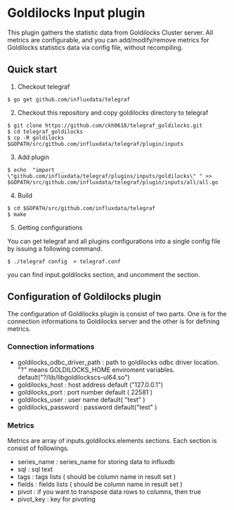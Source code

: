 # Goldilocks Input plugin 

This plugin gathers the statistic data from Goldilocks Cluster server. All metrics are configurable, and you can add/modify/remove metrics for Goldilocks statistics data via config file, without recompiling. 

## Quick start

1. Checkout  telegraf 
```
$ go get github.com/influxdata/telegraf
```

2. Checkout this repository and copy goldilocks directory to telegraf 
```
$ git clone https://github.com/ckh0618/telegraf_goldilocks.git
$ cd telegraf_goldilocks
$ cp -R goldilocks $GOPATH/src/github.com/influxdata/telegraf/plugin/inputs
```

3. Add plugin

```
$ echo  "import  _ \"github.com/influxdata/telegraf/plugins/inputs/goldilocks\" " >> $GOPATH/src/github.com/influxdata/telegraf/plugin/inputs/all/all.go

```

4. Build 

```
$ cd $GOPATH/src/github.com/influxdata/telegraf
$ make 
```

5. Getting configurations

You can get telegraf and all plugins configurations into a single config file by issuing a following command. 
```
$ ./telegraf config  > telegraf.conf 
```
you can find input.goldilocks section, and uncomment the section. 


## Configuration of Goldilocks plugin 

The configuration of Goldilocks plugin is consist of two parts. One is for the connection informations to Goldilocks server and the other is for defining metrics. 

### Connection informations 

* goldilocks_odbc_driver_path : path to goldilocks odbc driver location. "?" means GOLDILOCKS_HOME enviroment variables. default("?/lib/libgoldilockscs-ul64.so")
* goldilocks_host  : host address  default ("127.0.0.1")
* goldilocks_port  : port number default ( 22581 )
* goldilocks_user  : user name default( "test" )
* goldilocks_password  : password default("test" )

### Metrics 

Metrics are array of inputs.goldilocks.elements sections. Each section is consist of followings. 

* series_name : series_name for storing data to influxdb 
* sql : sql text 
* tags : tags lists ( should be column name in result set )
* fields : fields lists ( should be column name in result set )
* pivot : if you want to transpose data rows to columns, then true 
* pivot_key : key for pivoting


